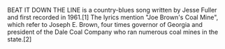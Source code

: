 BEAT IT DOWN THE LINE is a country-blues song written by Jesse Fuller and first recorded in 1961.[1] The lyrics mention "Joe Brown's Coal Mine", which refer to Joseph E. Brown, four times governor of Georgia and president of the Dale Coal Company who ran numerous coal mines in the state.[2]
